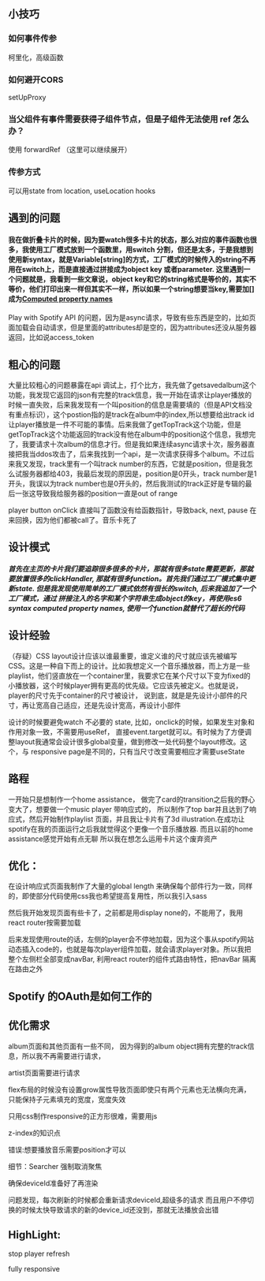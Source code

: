 ## 小技巧

### 如何事件传参

柯里化，高级函数

### 如何避开CORS

setUpProxy

### 当父组件有事件需要获得子组件节点，但是子组件无法使用 ref 怎么办？

使用 forwardRef （这里可以继续展开）

### 传参方式

可以用state from location, useLocation hooks

## 遇到的问题

#### 我在做折叠卡片的时候，因为要watch很多卡片的状态，那么对应的事件函数也很多，我使用工厂模式放到一个函数里，用switch 分割，但还是太多，于是我想到使用新syntax，就是Variable[string]的方式，工厂模式的时候传入的string不再用在switch上，而是直接通过拼接成为object key 或者parameter. 这里遇到一个问题就是，我看到一些文章说，object key和它的string格式是等价的，其实不等价，他们打印出来一样但其实不一样，所以如果一个string想要当key,需要加[]成为[Computed property names](https://developer.mozilla.org/en-US/docs/Web/JavaScript/Reference/Operators/Object_initializer#computed_property_names)

Play with Spotify API 的问题，因为是async请求，导致有些东西是空的，比如页面加载会自动请求，但是里面的attributes却是空的，因为attributes还没从服务器返回，比如说access_token

## 粗心的问题

大量比较粗心的问题暴露在api 调试上，打个比方，我先做了getsavedalbum这个功能，我发现它返回的json有完整的track信息，我一开始在请求让player播放的时候一直失败，后来我发现有一个叫position的信息是需要填的（但是API文档没有重点标识），这个postion指的是track在album中的index,所以想要给出track id让player播放是一件不可能的事情。后来我做了getTopTrack这个功能，但是getTopTrack这个功能返回的track没有他在album中的position这个信息，我想完了，我要请求十次album的信息才行。但是我如果连续async请求十次，服务器直接把我当ddos攻击了，后来我找到一个api，是一次请求获得多个album。不过后来我又发现，track里有一个叫track number的东西，它就是position，但是我怎么试服务器都给403，我最后发现的原因是，position是0开头，track number是1开头，我误以为track number也是0开头的，然后我测试的track正好是专辑的最后一张这导致我给服务器的position一直是out of range

player button onClick 直接叫了函数没有给函数指针，导致back, next, pause 在来回换，因为他们都被call了。音乐卡死了



## 设计模式

##### 首先在主页的卡片我们要追踪很多很多的卡片，那就有很多state需要更新，那就要放置很多的clickHandler, 那就有很多function。首先我们通过工厂模式集中更新state. 但是我发现使用简单的工厂模式依然有很长的switch, 后来我追加了一个工厂模式，通过 拼接注入的名字和某个字符串生成object的key，再使用es6 syntax computed property names, 使用一个function就替代了超长的代码



## 设计经验

（存疑）CSS layout设计应该以谁最重要，谁定义谁的尺寸就应该先被编写CSS。这是一种自下而上的设计。比如我想定义一个音乐播放器，而上方是一些playlist，他们竖直放在一个container里，我要求它在某个尺寸以下变为fixed的小播放器，这个时候player拥有更高的优先级。它应该先被定义。也就是说，player的尺寸先于container的尺寸被设计， 说到底，就是是先设计小部件的尺寸，再让宽高自己适应，还是先设计宽高，再设计小部件

设计的时候要避免watch 不必要的 state, 比如，onclick的时候，如果发生对象和作用对象一致，不需要用useRef， 直接event.target就可以。有时候为了方便调整layout我通常会设计很多global变量，做到修改一处代码整个layout修改。这个，与 responsive page是不同的，只有当尺寸改变需要相应才需要useState



## 路程

一开始只是想制作一个home assistance， 做完了card的transition之后我的野心变大了，想要做一个music player 带响应式的， 所以制作了top bar并且达到了响应式，然后开始制作playlist 页面，并且我让卡片有了3d illustration.在成功让spotify在我的页面运行之后我就觉得这个更像一个音乐播放器. 而且以前的home assistance感觉开始有点无聊 所以我在想怎么运用卡片这个废弃资产



## 优化：

在设计响应式页面我制作了大量的global length 来确保每个部件行为一致，同样的，即使部分代码使用css我也希望提高复用性，所以我引入sass

然后我开始发现页面有些卡了，之前都是用display none的，不能用了，我用 react router按需要加载

后来发现使用route的话，左侧的player会不停地加载，因为这个事从spotify网站动态插入code的，也就是每次player组件加载，就会请求player对象。所以我把整个左侧栏全部变成navBar, 利用react router的组件式路由特性，把navBar 隔离在路由之外



## Spotify 的OAuth是如何工作的

## 优化需求



album页面和其他页面有一些不同， 因为得到的album object拥有完整的track信息，所以我不再需要进行请求，

artist页面需要进行请求

flex布局的时候没有设置grow属性导致页面即使只有两个元素也无法横向充满，只能保持子元素填充的宽度，宽度失效

只用css制作responsive的正方形很难，需要用js

z-index的知识点

错误:想要播放音乐需要position才可以

细节：Searcher 强制取消聚焦

确保deviceId准备好了再渲染

问题发现，每次刷新的时候都会重新请求deviceId,超级多的请求 而且用户不停切换的时候太快导致请求的新的device_id还没到，那就无法播放会出错



## HighLight: 

stop player refresh

fully responsive



















